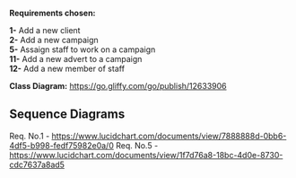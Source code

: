 **Requirements chosen:**  

**1-** Add a new client  
**2-** Add a new campaign  
**5-** Assaign staff to work on a campaign  
**11-** Add a new advert to a campaign  
**12-** Add a new member of staff  

**Class Diagram:**
https://go.gliffy.com/go/publish/12633906

Sequence Diagrams
---
Req. No.1 - https://www.lucidchart.com/documents/view/7888888d-0bb6-4df5-b998-fedf75982e0a/0
Req. No.5 - https://www.lucidchart.com/documents/view/1f7d76a8-18bc-4d0e-8730-cdc7637a8ad5
